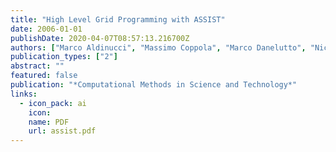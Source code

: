```yaml
---
title: "High Level Grid Programming with ASSIST"
date: 2006-01-01
publishDate: 2020-04-07T08:57:13.216700Z
authors: ["Marco Aldinucci", "Massimo Coppola", "Marco Danelutto", "Nicola Tonellotto", "Marco Vanneschi", "Corrado Zoccolo"]
publication_types: ["2"]
abstract: ""
featured: false
publication: "*Computational Methods in Science and Technology*"
links:
  - icon_pack: ai
    icon:
    name: PDF
    url: assist.pdf
---
```

